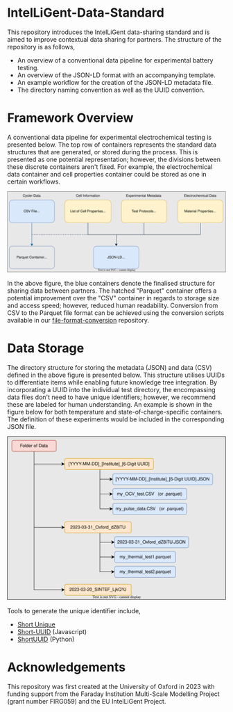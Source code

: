 # IntelLiGent-Data-Standard

This repository introduces the IntelLiGent data-sharing standard and is aimed to improve contextual data sharing for partners. The structure of the repository is as follows,

- An overview of a conventional data pipeline for experimental battery testing.
- An overview of the JSON-LD format with an accompanying template.
- An example workflow for the creation of the JSON-LD metadata file.
- The directory naming convention as well as the UUID convention.

# Framework Overview

A conventional data pipeline for experimental electrochemical testing is presented below. The top row of containers represents the standard data structures that are generated, or stored during the process. This is presented as one potential representation; however, the divisions between these discrete containers aren't fixed. For example, the electrochemical data container and cell properties container could be stored as one in certain workflows. 

![Alt text](./assets/Data_Structure.svg)

In the above figure, the blue containers denote the finalised structure for sharing data between partners. The hatched "Parquet" container offers a potential improvement over the "CSV" container in regards to storage size and access speed; however, reduced human readability. Conversion from CSV to the Parquet file format can be achieved using the conversion scripts available in our [file-format-conversion](https://github.com/Battery-Intelligence-Lab/file-format-conversion) repository.

# Data Storage

The directory structure for storing the metadata (JSON) and data (CSV) defined in the above figure is presented below. This structure utilises UUIDs to differentiate items while enabling future knowledge tree integration. By incorporating a UUID into the individual test directory, the encompassing data files don't need to have unique identifiers; however, we recommend these are labeled for human understanding. An example is shown in the figure below for both temperature and state-of-charge-specific containers. The definition of these experiments would be included in the corresponding JSON file.

![Alt text](./assets/Directory.svg)

Tools to generate the unique identifier include,
- [Short Unique](https://shortunique.id/)
- [Short-UUID](https://www.npmjs.com/package/short-uuid) (Javascript)
- [ShortUUID](https://pypi.org/project/shortuuid/) (Python)

# Acknowledgements

This repository was first created at the University of Oxford in 2023 with funding support from the Faraday Institution Multi-Scale Modelling Project (grant number FIRG059) and the EU IntelLiGent Project.

